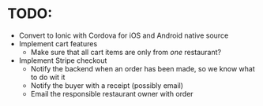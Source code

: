 # TODO:

- Convert to Ionic with Cordova for iOS and Android native source
- Implement cart features
	- Make sure that all cart items are only from *one* restaurant?
- Implement Stripe checkout
	- Notify the backend when an order has been made, so we know what to do wit it
	- Notify the buyer with a receipt (possibly email)
	- Email the responsible restaurant owner with order
